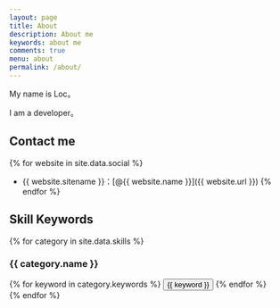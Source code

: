 ```yaml
---
layout: page
title: About
description: About me
keywords: about me
comments: true
menu: about
permalink: /about/
---
```


My name is Loc。

I am a developer。

## Contact me

{% for website in site.data.social %}
* {{ website.sitename }}：[@{{ website.name }}]({{ website.url }})
{% endfor %}

## Skill Keywords

{% for category in site.data.skills %}
### {{ category.name }}
<div class="btn-inline">
{% for keyword in category.keywords %}
<button class="btn btn-outline" type="button">{{ keyword }}</button>
{% endfor %}
</div>
{% endfor %}

